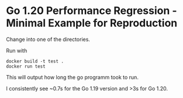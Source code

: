 # Go 1.20 Performance Regression - Minimal Example for Reproduction

Change into one of the directories.

Run with

```
docker build -t test .
docker run test
```

This will output how long the go programm took to run.

I consistently see ~0.7s for the Go 1.19 version and >3s for Go 1.20.